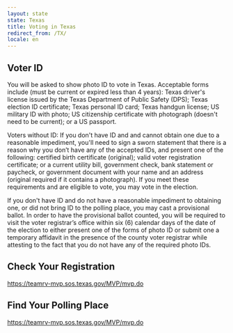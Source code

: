 ```yaml
---
layout: state
state: Texas
title: Voting in Texas
redirect_from: /TX/
locale: en
---
```


## Voter ID

You will be asked to show photo ID to vote in Texas. Acceptable forms include (must be current or expired less than 4 years): Texas driver's license issued by the Texas Department of Public Safety (DPS); Texas election ID certificate; Texas personal ID card; Texas handgun license; US military ID with photo; US citizenship certificate with photograph (doesn't need to be current); or a US passport.

Voters without ID: If you don't have ID and and cannot obtain one due to a reasonable impediment, you'll need to sign a sworn statement that there is a reason why you don’t have any of the accepted IDs, and present one of the following: certified birth certificate (original); valid voter registration certificate; or a current utility bill, government check, bank statement or paycheck, or government document with your name and an address (original required if it contains a photograph). If you meet these requirements and are eligible to vote, you may vote in the election.

If you don't have ID and do not have a reasonable impediment to obtaining one, or did not bring ID to the polling place, you may cast a provisional ballot. In order to have the provisional ballot counted, you will be required to visit the voter registrar’s office within six (6) calendar days of the date of the election to either present one of the forms of photo ID or submit one a temporary affidavit in the presence of the county voter registrar while attesting to the fact that you do not have any of the required photo IDs.

## Check Your Registration

<https://teamrv-mvp.sos.texas.gov/MVP/mvp.do>

## Find Your Polling Place

<https://teamrv-mvp.sos.texas.gov/MVP/mvp.do>
